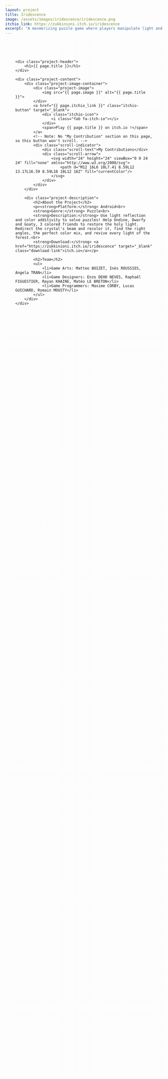 ```yaml
---
layout: project
title: Iridescence
image: /assets/images/iridescence/iridescence.png
itchio_link: https://zukkinioni.itch.io/iridescence
excerpt: "A mesmerizing puzzle game where players manipulate light and color to solve increasingly complex challenges. Play Iridescence on itch.io !"
---
```


<div class="project-container">
    <!-- Animated background elements -->
    <div class="project-bg-patterns">
        <div class="geometric-pattern"></div>
        <div class="particle-field"></div>
    </div>

    <div class="project-header">
        <h1>{{ page.title }}</h1>
    </div>
    
    <div class="project-content">
        <div class="project-image-container">
            <div class="project-image">
                <img src="{{ page.image }}" alt="{{ page.title }}">
            </div>
            <a href="{{ page.itchio_link }}" class="itchio-button" target="_blank">
                <div class="itchio-icon">
                    <i class="fab fa-itch-io"></i>
                </div>
                <span>Play {{ page.title }} on itch.io !</span>
            </a>
            <!-- Note: No "My Contribution" section on this page, so this button won't scroll. -->
            <div class="scroll-indicator">
                <div class="scroll-text">My Contributions</div>
                <div class="scroll-arrow">
                    <svg width="24" height="24" viewBox="0 0 24 24" fill="none" xmlns="http://www.w3.org/2000/svg">
                        <path d="M12 16L6 10L7.41 8.59L12 13.17L16.59 8.59L18 10L12 16Z" fill="currentColor"/>
                    </svg>
                </div>
            </div>
        </div>
        
        <div class="project-description">
            <h2>About the Project</h2>
            <p><strong>Platform:</strong> Android<br>
            <strong>Genre:</strong> Puzzle<br>
            <strong>Description:</strong> Use light reflection and color additivity to solve puzzles! Help Undine, Dwarfy and Goaty, 3 colored friends to restore the holy light. Redirect the crystal's beam and recolor it, find the right angles, the perfect color mix, and revive every light of the forest.<br>
            <strong>Download:</strong> <a href="https://zukkinioni.itch.io/iridescence" target="_blank" class="download-link">itch.io</a></p>
            
            <h2>Team</h2>
            <ul>
                <li>Game Arts: Matteo BOIZET, Inès ROUSSIES, Angela TRAN</li>
                <li>Game Designers: Enzo DEHO NEVES, Raphaël FIGUESTIER, Rayan KHAINE, Matéo LE BRETON</li>
                <li>Game Programmers: Maxime CORBY, Lucas GUICHARD, Romain MOUSTY</li>
            </ul>
        </div>
    </div>
</div>

<style>
    /* Project Page - Completely Redesigned */
    .project-container {
        max-width: 1200px;
        margin: 0 auto;
        padding: 3rem 2rem;
        position: relative;
        min-height: 80vh;
        overflow: hidden;
    }

    /* Animated Background Patterns */
    .project-bg-patterns {
        position: absolute;
        top: 0;
        left: 0;
        right: 0;
        bottom: 0;
        z-index: 1;
        overflow: hidden;
    }

    /* Geometric Pattern */
    .geometric-pattern {
        position: absolute;
        width: 100%;
        height: 100%;
        background-image: 
            linear-gradient(rgba(231, 76, 60, 0.03) 1px, transparent 1px),
            linear-gradient(90deg, rgba(231, 76, 60, 0.03) 1px, transparent 1px);
        background-size: 45px 45px;
        animation: pattern-move-project 35s linear infinite;
    }

    /* Particle Field */
    .particle-field {
        position: absolute;
        width: 100%;
        height: 100%;
        background-image: 
            radial-gradient(circle at 25% 25%, rgba(231, 76, 60, 0.08) 1px, transparent 1px),
            radial-gradient(circle at 75% 75%, rgba(243, 156, 18, 0.08) 1px, transparent 1px);
        background-size: 90px 90px, 130px 130px;
        animation: particle-drift-project 28s ease-in-out infinite;
    }

    /* Project Header */
    .project-header {
        display: flex;
        justify-content: center;
        align-items: center;
        margin-bottom: 3rem;
        position: relative;
        z-index: 2;
        text-align: center;
    }

    .project-header h1 {
        font-size: 3.5rem;
        background: linear-gradient(45deg, var(--text-color), #e74c3c, var(--text-color));
        background-size: 200% 200%;
        -webkit-background-clip: text;
        -webkit-text-fill-color: transparent;
        background-clip: text;
        animation: text-shimmer-project 4s ease-in-out infinite;
        text-shadow: 0 0 30px rgba(231, 76, 60, 0.3);
    }

    /* Itch.io Button */
    .itchio-button {
        display: flex;
        align-items: center;
        gap: 0.75rem;
        background: rgba(250, 92, 92, 0.9);
        backdrop-filter: blur(15px);
        color: white;
        padding: 1rem 1.5rem;
        border-radius: 15px;
        text-decoration: none;
        font-weight: 700;
        transition: all 0.3s ease;
        border: 1px solid rgba(255, 255, 255, 0.2);
        box-shadow: 
            0 8px 25px rgba(250, 92, 92, 0.3),
            inset 0 1px 0 rgba(255, 255, 255, 0.2);
        position: relative;
        overflow: hidden;
        margin-top: 2.5rem;
    }

    .itchio-button::before {
        content: '';
        position: absolute;
        top: 0;
        left: -100%;
        width: 100%;
        height: 100%;
        background: linear-gradient(90deg, transparent, rgba(255, 255, 255, 0.3), transparent);
        transition: left 0.6s;
    }

    .itchio-button:hover::before {
        left: 100%;
    }

    .itchio-button:hover {
        transform: translateY(-5px) scale(1.02);
        box-shadow: 
            0 15px 40px rgba(250, 92, 92, 0.4),
            0 0 30px rgba(250, 92, 92, 0.3);
    }

    .itchio-icon {
        display: flex;
        align-items: center;
        justify-content: center;
        transition: transform 0.3s ease;
        flex-shrink: 0;
    }

    .itchio-button:hover .itchio-icon {
        transform: rotate(360deg) scale(1.1);
    }

    .itchio-icon i {
        font-size: 24px;
    }

    /* Project Content */
    .project-content {
        display: grid;
        grid-template-columns: 1fr 1fr;
        gap: 3rem;
        position: relative;
        z-index: 2;
    }

    /* Project Image */
    .project-image-container {
        position: relative;
        display: flex;
        flex-direction: column;
        align-items: center;
    }

    .project-image {
        background: rgba(255, 255, 255, 0.1);
        backdrop-filter: blur(15px);
        padding: 1.5rem;
        border-radius: 20px;
        border: 1px solid rgba(255, 255, 255, 0.2);
        box-shadow: 
            0 20px 40px rgba(0, 0, 0, 0.1),
            inset 0 1px 0 rgba(255, 255, 255, 0.2);
        position: relative;
        overflow: hidden;
    }

    .project-image::before {
        content: '';
        position: absolute;
        top: 0;
        left: 0;
        right: 0;
        height: 3px;
        background: linear-gradient(90deg, #e74c3c, #f39c12, #f1c40f, #2ecc71, #3498db, #9b59b6);
        background-size: 200% 100%;
        animation: rainbow-flow-project 4s linear infinite;
    }

    .project-image img {
        width: 100%;
        height: auto;
        border-radius: 15px;
        transition: transform 0.3s ease;
    }

    .project-image:hover img {
        transform: scale(1.02);
    }

    /* Project Description */
    .project-description {
        background: rgba(255, 255, 255, 0.1);
        backdrop-filter: blur(20px);
        padding: 2.5rem;
        border-radius: 20px;
        border: 1px solid rgba(255, 255, 255, 0.2);
        box-shadow: 
            0 20px 40px rgba(0, 0, 0, 0.1),
            inset 0 1px 0 rgba(255, 255, 255, 0.2);
        position: relative;
        overflow: hidden;
        line-height: 1.7;
    }

    .project-description::before {
        content: '';
        position: absolute;
        top: 0;
        left: 0;
        right: 0;
        height: 3px;
        background: linear-gradient(90deg, #e74c3c, #f39c12, #f1c40f, #2ecc71, #3498db, #9b59b6);
        background-size: 200% 100%;
        animation: rainbow-flow-project 4s linear infinite;
    }

    .project-description h2 {
        margin: 2rem 0 1.5rem;
        color: var(--text-color);
        font-size: 1.8rem;
        position: relative;
    }

    .project-description h2:first-child {
        margin-top: 0;
    }

    .project-description p {
        color: var(--text-secondary);
        margin-bottom: 1.5rem;
    }

    .download-link {
        color: #e74c3c;
        text-decoration: none;
        font-weight: 600;
        transition: all 0.3s ease;
        position: relative;
    }

    .download-link::after {
        content: '';
        position: absolute;
        bottom: -2px;
        left: 0;
        width: 0;
        height: 2px;
        background: linear-gradient(90deg, #e74c3c, #f39c12);
        transition: width 0.3s ease;
    }

    .download-link:hover::after {
        width: 100%;
    }

    .download-link:hover {
        color: #f39c12;
        text-shadow: 0 0 10px rgba(231, 76, 60, 0.3);
    }

    /* Rainbow itch.io text styling */
    .download-link {
        background: linear-gradient(90deg, #e74c3c, #f39c12, #f1c40f, #2ecc71, #3498db, #9b59b6, #e74c3c);
        background-size: 200% auto;
        background-clip: text;
        -webkit-background-clip: text;
        -webkit-text-fill-color: transparent;
        animation: rainbow-flow-project 3s linear infinite;
        font-weight: 600;
    }

    .download-link:hover {
        text-decoration: underline;
        text-shadow: none;
    }

    .project-description ul {
        margin: 1.5rem 0;
        padding-left: 1.5rem;
        color: var(--text-secondary);
    }

    .project-description li {
        margin-bottom: 0.75rem;
        position: relative;
    }

    .project-description li::before {
        content: '▸';
        color: #e74c3c;
        font-weight: bold;
        position: absolute;
        left: -1.2rem;
        animation: list-pulse 2s ease-in-out infinite;
    }

    .project-description ul ul {
        margin: 0.75rem 0;
    }

    /* Animations */
    @keyframes float-project {
        0% { transform: translateY(0px) rotate(0deg); }
        50% { transform: translateY(-25px) rotate(180deg); }
        100% { transform: translateY(0px) rotate(360deg); }
    }

    @keyframes pattern-move-project {
        0% { transform: translate(0, 0); }
        100% { transform: translate(45px, 45px); }
    }

    @keyframes particle-drift-project {
        0%, 100% { transform: translate(0, 0); }
        50% { transform: translate(-20px, -20px); }
    }

    @keyframes text-shimmer-project {
        0%, 100% { background-position: 0% 50%; }
        50% { background-position: 100% 50%; }
    }

    @keyframes rainbow-flow-project {
        0% { background-position: 0% 0%; }
        100% { background-position: 200% 0%; }
    }

    @keyframes list-pulse {
        0%, 100% { opacity: 0.7; }
        50% { opacity: 1; }
    }

    /* Scroll Indicator */
    .scroll-indicator {
        display: flex;
        flex-direction: column;
        align-items: center;
        justify-content: center;
        margin-top: 2rem;
        cursor: pointer;
        transition: all 0.3s ease;
    }

    .scroll-indicator:hover {
        transform: translateY(5px);
    }

    .scroll-text {
        color: var(--text-secondary);
        font-size: 1rem;
        font-weight: 500;
        margin-bottom: 0.25rem;
    }

    .scroll-arrow {
        color: var(--text-secondary);
        animation: bounce-arrow 2s ease-in-out infinite;
    }

    .scroll-indicator:hover .scroll-arrow {
        color: #e74c3c;
    }

    @keyframes bounce-arrow {
        0%, 100% { transform: translateY(0); }
        50% { transform: translateY(-8px); }
    }

    /* Responsive Design */
    @media (max-width: 768px) {
        .project-content {
            grid-template-columns: 1fr;
            gap: 2rem;
        }

        .project-header {
            flex-direction: column;
            gap: 1.5rem;
            text-align: center;
        }

        .project-header h1 {
            font-size: 2.5rem;
        }

        .project-description {
            padding: 2rem;
        }
    }
</style>

<script>
    document.addEventListener('DOMContentLoaded', function() {
        const scrollIndicator = document.querySelector('.scroll-indicator');
        const contributionSection = document.querySelector('.my-contribution-section');
        
        if (scrollIndicator && contributionSection) {
            scrollIndicator.addEventListener('click', function() {
                contributionSection.scrollIntoView({
                    behavior: 'smooth',
                    block: 'start'
                });
            });
        }
    });
</script> 